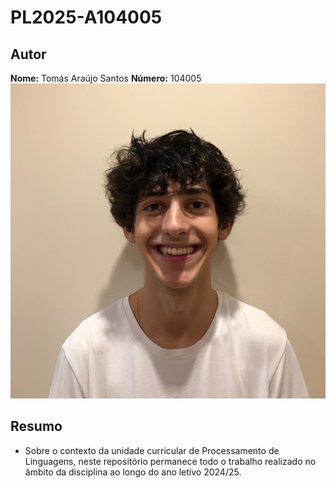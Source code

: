 # PL2025-A104005


## Autor  
**Nome:** Tomás Araújo Santos 
**Número:** 104005  
![Foto do Autor](extra/foto.jpeg)


## Resumo  
- Sobre o contexto da unidade curricular de Processamento de Linguagens, neste repositório permanece todo o trabalho realizado no âmbito da disciplina ao longo do ano letivo 2024/25.